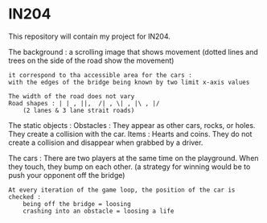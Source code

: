 # IN204
This repository will contain my project for IN204.


The background :
    a scrolling image that shows movement (dotted lines and trees on the side of the road show the movement)

    it correspond to tha accessible area for the cars :
    with the edges of the bridge being known by two limit x-axis values

    The width of the road does not vary
    Road shapes : | | , ||,  /| , \| , |\ , |/
        (2 lanes & 3 lane strait roads)
    


The static objects :
    Obstacles :
        They appear as other cars, rocks, or holes.
        They create a collision with the car.
    Items :
        Hearts and coins.
        They do not create a collision and disappear when grabbed by a driver.

The cars :
    There are two players at the same time on the playground.
    When they touch, they bump on each other.
    (a strategy for winning would be to push your opponent off the bridge)

    At every iteration of the game loop, the position of the car is checked :
        being off the bridge = loosing
        crashing into an obstacle = loosing a life
    
 
